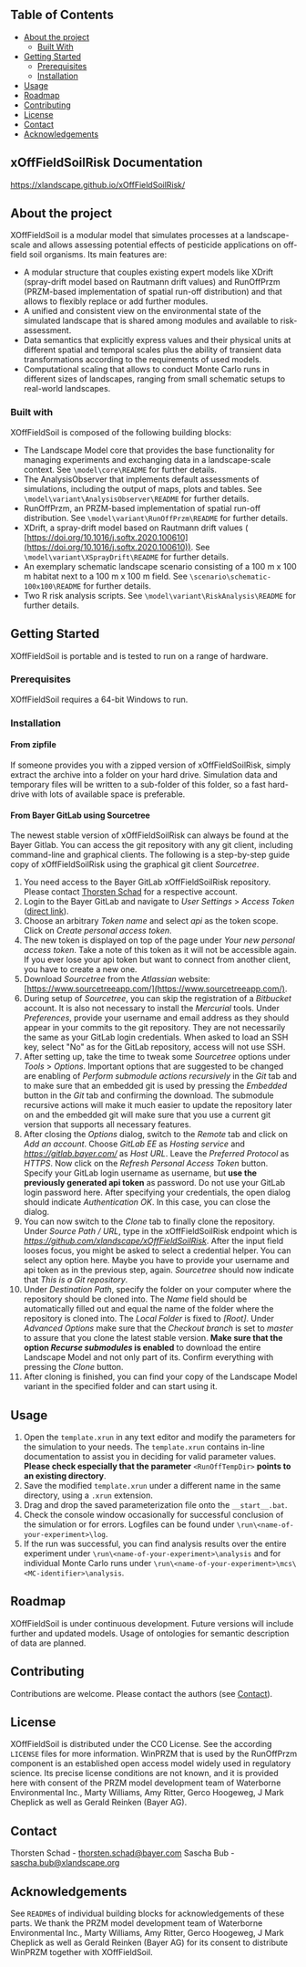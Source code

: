## Table of Contents
* [About the project](#about-the-project)
  * [Built With](#built-with)
* [Getting Started](#getting-started)
  * [Prerequisites](#prerequisites)
  * [Installation](#installation)
* [Usage](#usage)
* [Roadmap](#roadmap)
* [Contributing](#contributing)
* [License](#license)
* [Contact](#contact)
* [Acknowledgements](#acknowledgements)

## xOffFieldSoilRisk Documentation
https://xlandscape.github.io/xOffFieldSoilRisk/

## About the project
XOffFieldSoil is a modular model that simulates processes at a landscape-scale and allows assessing potential effects of
pesticide applications on off-field soil organisms. Its main features are:
* A modular structure that couples existing expert models like XDrift (spray-drift model based on Rautmann drift 
  values) and RunOffPrzm (PRZM-based implementation of spatial run-off distribution) and that allows to flexibly replace
  or add further modules. 
* A unified and consistent view on the environmental state of the simulated landscape that is shared among modules and
  available to risk-assessment. 
* Data semantics that explicitly express values and their physical units at different spatial and temporal scales plus 
  the ability of transient data transformations according to the requirements of used models.
* Computational scaling that allows to conduct Monte Carlo runs in different sizes of landscapes, ranging from small
  schematic setups to real-world landscapes. 

### Built with
XOffFieldSoil is composed of the following building blocks: 
* The Landscape Model core that provides the base functionality for managing experiments and exchanging data in a 
  landscape-scale context. See `\model\core\README` for further details.  
* The AnalysisObserver that implements default assessments of simulations, including the output of maps, plots and 
  tables. See `\model\variant\AnalysisObserver\README` for further details.
* RunOffPrzm, an PRZM-based implementation of spatial run-off distribution. See `\model\variant\RunOffPrzm\README` for 
  further details.
* XDrift, a spray-drift model based on Rautmann drift values (
  [https://doi.org/10.1016/j.softx.2020.100610](https://doi.org/10.1016/j.softx.2020.100610)). See 
  `\model\variant\XSprayDrift\README` for further details.
* An exemplary schematic landscape scenario consisting of a 100 m x 100 m habitat next to a 100 m x 100 m field. See 
  `\scenario\schematic-100x100\README` for further details.
* Two R risk analysis scripts. See `\model\variant\RiskAnalysis\README` for further details.  


## Getting Started
XOffFieldSoil is portable and is tested to run on a range of hardware.

### Prerequisites
XOffFieldSoil requires a 64-bit Windows to run.

### Installation
#### From zipfile
If someone provides you with a zipped version of xOffFieldSoilRisk, simply extract the archive into a folder on your 
hard drive. Simulation data and temporary files will be written to a sub-folder of this folder, so a fast hard-drive 
with lots of available space is preferable.

#### From Bayer GitLab using Sourcetree
The newest stable version of xOffFieldSoilRisk can always be found at the Bayer Gitlab. You can access the git 
repository with any git client, including command-line and graphical clients. The following is a step-by-step guide 
copy of xOffFieldSoilRisk using the graphical git client *Sourcetree*.

1. You need access to the Bayer GitLab xOffFieldSoilRisk repository. Please contact 
   [Thorsten Schad](mailto:thorsten.schad@bayer.com) for a respective account.
2. Login to the Bayer GitLab and navigate to *User Settings* > *Access Token*
   ([direct link](https://gitlab.bayer.com/-/profile/personal_access_tokens)).
3. Choose an arbitrary *Token name* and select *api* as the token scope. Click on *Create personal access token*.
4. The new token is displayed on top of the page under *Your new personal access token*. Take a note of this token as it
   will not be accessible again. If you ever lose your api token but want to connect from another client, you have to
   create a new one.
5. Download *Sourcetree* from the *Atlassian* website: 
   [https://www.sourcetreeapp.com/](https://www.sourcetreeapp.com/).
6. During setup of *Sourcetree*, you can skip the registration of a *Bitbucket* account. It is also not necessary to
   install the *Mercurial* tools. Under *Preferences*, provide your username and email address as they should appear in
   your commits to the git repository. They are not necessarily the same as your GitLab login credentials. When asked
   to load an SSH key, select "No" as for the GitLab repository, access will not use SSH.
7. After setting up, take the time to tweak some *Sourcetree* options under *Tools* > *Options*. Important options that
   are suggested to be changed are enabling of *Perform submodule actions recursively* in the *Git* tab and to make sure
   that an embedded git is used by pressing the *Embedded* button in the *Git* tab and confirming the download. The
   submodule recursive actions will make it much easier to update the repository later on and the embedded git will
   make sure that you use a current git version that supports all necessary features.
8. After closing the *Options* dialog, switch to the *Remote* tab and click on *Add an account*. Choose *GitLab EE* as
   *Hosting service* and *https://gitlab.bayer.com/* as *Host URL*. Leave the *Preferred Protocol* as *HTTPS*. Now click
   on the *Refresh Personal Access Token* button. Specify your GitLab login username as username, but **use the 
   previously generated api token** as password. Do not use your GitLab login password here. After specifying your 
   credentials, the open dialog should indicate *Authentication OK*. In this case, you can close the dialog.
9. You can now switch to the *Clone* tab to finally clone the repository. Under *Source Path / URL*, type in the
   xOffFieldSoilRisk endpoint which is *https://github.com/xlandscape/xOffFieldSoilRisk*. 
   After the input field looses focus, you might be asked to select a credential helper. You can select any option 
   here. Maybe you have to provide your username and api token as in the previous step, again. *Sourcetree* should now
   indicate that *This is a Git repository*.
10. Under *Destination Path*, specify the folder on your computer where the repository should be cloned into. The *Name*
    field should be automatically filled out and equal the name of the folder where the repository is cloned into. The
    *Local Folder* is fixed to *[Root]*. Under *Advanced Options* make sure that the *Checkout branch* is set to
    *master* to assure that you clone the latest stable version. **Make sure that the option *Recurse submodules* is
    enabled** to download the entire Landscape Model and not only part of its. Confirm everything with pressing the
    *Clone* button.
11. After cloning is finished, you can find your copy of the Landscape Model variant in the specified folder and can 
    start using it.
            


## Usage
1. Open the `template.xrun` in any text editor and modify the parameters for the simulation to your needs. The 
   `template.xrun` contains in-line documentation to assist you in deciding for valid parameter values. **Please check
   especially that the parameter** `<RunOffTempDir>` **points to an existing directory**.
2. Save the modified `template.xrun` under a different name in the same directory, using a `.xrun` extension.
3. Drag and drop the saved parameterization file onto the `__start__.bat`.
4. Check the console window occasionally for successful conclusion of the simulation or for errors. Logfiles can be
   found under `\run\<name-of-your-experiment>\log`.
5. If the run was successful, you can find analysis results over the entire experiment under 
   `\run\<name-of-your-experiment>\analysis` and for individual Monte Carlo runs under 
   `\run\<name-of-your-experiment>\mcs\<MC-identifier>\analysis`.


## Roadmap
XOffFieldSoil is under continuous development. Future versions will include further and updated models. Usage of 
ontologies for semantic description of data are planned.


## Contributing
Contributions are welcome. Please contact the authors (see [Contact](#contact)).


## License
XOffFieldSoil is distributed under the CC0 License. See the according `LICENSE` files for more information. WinPRZM 
that is used by the RunOffPrzm component is an established open access model widely used in regulatory science. Its 
precise license conditions are not known, and it is provided here with consent of the PRZM model development team 
of Waterborne Environmental Inc., Marty Williams, Amy Ritter, Gerco Hoogeweg, J Mark Cheplick as well as Gerald Reinken 
(Bayer AG).


## Contact
Thorsten Schad - thorsten.schad@bayer.com
Sascha Bub - sascha.bub@xlandscape.org


## Acknowledgements
See `README`s of individual building blocks for acknowledgements of these parts. We thank the PRZM model development
team of Waterborne Environmental Inc., Marty Williams, Amy Ritter, Gerco Hoogeweg, J Mark Cheplick as well as Gerald 
Reinken (Bayer AG) for its consent to distribute WinPRZM together with XOffFieldSoil. 
